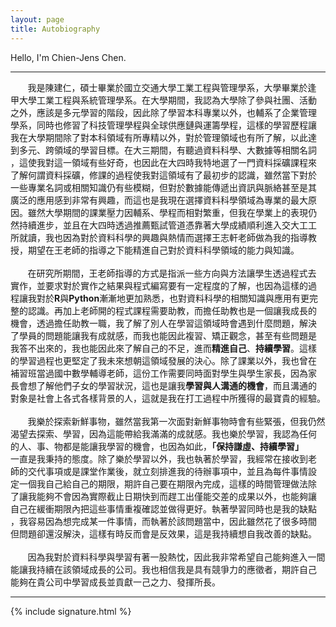 ```yaml
---
layout: page
title: Autobiography
---
```

Hello, I'm Chien-Jens Chen.

-----------------------------------------------

&nbsp;&nbsp;&nbsp;&nbsp;&nbsp;&nbsp;&nbsp;我是陳建仁，碩士畢業於國立交通大學工業工程與管理學系，大學畢業於逢<br/>
甲大學工業工程與系統管理學系。在大學期間，我認為大學除了參與社團、活動<br/>
之外，應該是多元學習的階段，因此除了學習本科專業以外，也輔系了企業管理<br/>
學系，同時也修習了科技管理學程與全球供應鏈與運籌學程，這樣的學習歷程讓<br/>
我在大學期間除了對本科領域有所專精以外，對於管理領域也有所了解，以此達<br/>
到多元、跨領域的學習目標。在大三期間，有聽過資料科學、大數據等相關名詞<br/>
，這使我對這一領域有些好奇，也因此在大四時我特地選了一門資料採礦課程來<br/>
了解何謂資料採礦，修課的過程使我對這領域有了最初步的認識，雖然當下對於<br/>
一些專業名詞或相關知識仍有些模糊，但對於數據能傳遞出資訊與脈絡甚至是其<br/>
廣泛的應用感到非常有興趣，而這也是我現在選擇資料科學領域為專業的最大原<br/>
因。雖然大學期間的課業壓力因輔系、學程而相對繁重，但我在學業上的表現仍<br/>
然持續進步，並且在大四時透過推薦甄試管道憑靠著大學成績順利進入交大工工<br/>
所就讀，我也因為對於資料科學的興趣與熱情而選擇王志軒老師做為我的指導教<br/>
授，期望在王老師的指導之下能精進自己對於資料科學領域的能力與知識。<br/>
<br/>
&nbsp;&nbsp;&nbsp;&nbsp;&nbsp;&nbsp;&nbsp;在研究所期間，王老師指導的方式是指派一些方向與方法讓學生透過程式去<br/>
實作，並要求對於實作之結果與程式編寫要有一定程度的了解，也因為這樣的過<br/>
程讓我對於**R**與**Python**漸漸地更加熟悉，也對資料科學的相關知識與應用有更完<br/>
整的認識。再加上老師開的程式課程需要助教，而擔任助教也是一個讓我成長的<br/>
機會，透過擔任助教一職，我了解了別人在學習這領域時會遇到什麼問題，解決<br/>
了學員的問題能讓我有成就感，而我也能因此複習、矯正觀念，甚至有些問題是<br/>
我答不出來的，我也能因此來了解自己的不足，進而**精進自己**、**持續學習**。這樣<br/>
的學習過程也更堅定了我未來想朝這領域發展的決心。除了課業以外，我也曾在<br/>
補習班當過國中數學輔導老師，這份工作需要同時面對學生與學生家長，因為家<br/>
長會想了解他們子女的學習狀況，這也是讓我**學習與人溝通的機會**，而且溝通的<br/>
對象是社會上各式各樣背景的人，這就是我在打工過程中所獲得的最寶貴的經驗。<br/>
<br/>
&nbsp;&nbsp;&nbsp;&nbsp;&nbsp;&nbsp;&nbsp;我樂於探索新鮮事物，雖然當我第一次面對新鮮事物時會有些緊張，但我仍然<br/>
渴望去探索、學習，因為這能帶給我滿滿的成就感。我也樂於學習，我認為任何<br/>
的人、事、物都是能讓我學習的機會，也因為如此，**「保持謙虛、持續學習」**<br/>
一直是我秉持的態度。除了樂於學習以外，我也執著於學習，我經常在接收到老<br/>
師的交代事項或是課堂作業後，就立刻排進我的待辦事項中，並且為每件事情設<br/>
定一個我自己給自己的期限，期許自己要在期限內完成，這樣的時間管理做法除<br/>
了讓我能夠不會因為實際截止日期快到而趕工出僅能交差的成果以外，也能夠讓<br/>
自己在緩衝期限內把這些事情重複確認並做得更好。執著學習同時也是我的缺點<br/>
，我容易因為想完成某一件事情，而執著於該問題當中，因此雖然花了很多時間<br/>
但問題卻還沒解決，這樣有時反而會是反效果，這是我持續想自我改善的缺點。<br/>
<br/>
&nbsp;&nbsp;&nbsp;&nbsp;&nbsp;&nbsp;&nbsp;因為我對於資料科學與學習有著一股熱忱，因此我非常希望自己能夠進入一間<br/>
能讓我持續在該領域成長的公司。我也相信我是具有競爭力的應徵者，期許自己<br/>
能夠在貴公司中學習成長並貢獻一己之力、發揮所長。<br/>

------------------------------------------------


{% include signature.html %}
